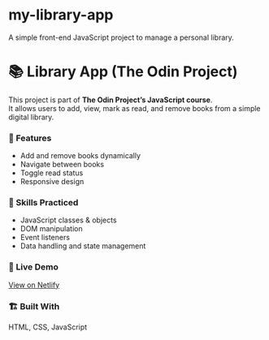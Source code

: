 # my-library-app
A simple front-end JavaScript project to manage a personal library.
# 📚 Library App (The Odin Project)

This project is part of **The Odin Project’s JavaScript course**.  
It allows users to add, view, mark as read, and remove books from a simple digital library.

### 🚀 Features
- Add and remove books dynamically
- Navigate between books
- Toggle read status
- Responsive design

### 🧠 Skills Practiced
- JavaScript classes & objects
- DOM manipulation
- Event listeners
- Data handling and state management

### 🔗 Live Demo
[View on Netlify](https://your-link.netlify.app)

### 🏗️ Built With
HTML, CSS, JavaScript

